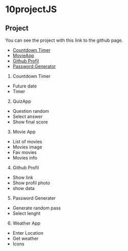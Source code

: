 # 10projectJS


## Project
You can see the project with this link to the github page.
- <a href="https://mathisvkg.github.io/10projectJS/Countdown/index.html" target="_blank">Countdown Timer</a>
- <a href="https://mathisvkg.github.io/10projectJS/MovieApp/index.html" target="_blank">MovieApp</a>
- <a href="https://mathisvkg.github.io/10projectJS/GithubProfil/index.html" target="_blank">Github Profil</a>
- <a href="https://mathisvkg.github.io/10projectJS/PasswordGenerator/index.html" target="_blank">Password Generator</a>


1. Countdown Timer

- Future date
- Timer

2. QuizApp

- Question random
- Select answer
- Show final score

3. Movie App

- List of movies
- Movies image
- Fav movies
- Movies info

4. Github Profil

- Show link
- Show profil photo
- show data

5. Password Generater

- Generate random pass
- Select lenght

6. Weather App

- Enter Location
- Get weather
- Icons
